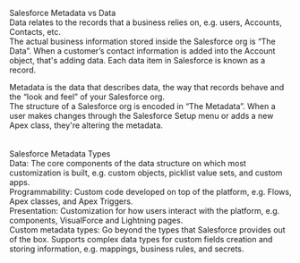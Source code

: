 Salesforce Metadata vs Data <br/>
Data relates to the records that a business relies on, e.g. users, Accounts, Contacts, etc. <br/>
The actual business information stored inside the Salesforce org is “The Data”. When a customer’s contact information is added into the Account object, that's adding data. Each data item in Salesforce is known as a record.<br/>

Metadata is the data that describes data, the way that records behave and the “look and feel” of your Salesforce org. <br/>
The structure of a Salesforce org is encoded in “The Metadata”. When a user makes changes through the Salesforce Setup menu or adds a new Apex class, they're altering the metadata. <br/>
<br/>
<br/>
Salesforce Metadata Types<br/>
Data: The core components of the data structure on which most customization is built, e.g. custom objects, picklist value sets, and custom apps.<br/>
Programmability: Custom code developed on top of the platform, e.g. Flows, Apex classes, and Apex Triggers.<br/>
Presentation: Customization for how users interact with the platform, e.g. components, VisualForce and Lightning pages.<br/>
Custom metadata types: Go beyond the types that Salesforce provides out of the box. Supports complex data types for custom fields creation and storing information, e.g. mappings, business rules, and secrets.<br/>
